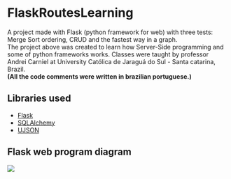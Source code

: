 # FlaskRoutesLearning
 A project made with Flask (python framework for web) with three tests: Merge Sort ordering, CRUD and the fastest way in a graph.<br>
 The project above was created to learn how Server-Side programming and some of python frameworks works. Classes were taught by professor Andrei Carniel at University Católica de Jaraguá do Sul - Santa catarina, Brazil.<br>
 <Strong>(All the code comments were written in brazilian portuguese.)</strong>

<h2>Libraries used</h2>
<ul>
  <li><a href='https://flask.palletsprojects.com/en/3.0.x/'>Flask</a></li>
  <li><a href='https://www.sqlalchemy.org/'>SQLAlchemy</a></li>
  <li><a href='https://pypi.org/project/ujson/'>UJSON</a></li>
</ul>

<h2>Flask web program diagram</h2>
<image src='https://github.com/MrNicolass/FlaskRoutesLearning/assets/80847876/96349657-6e2c-4fb0-abcf-00abca117060'>
